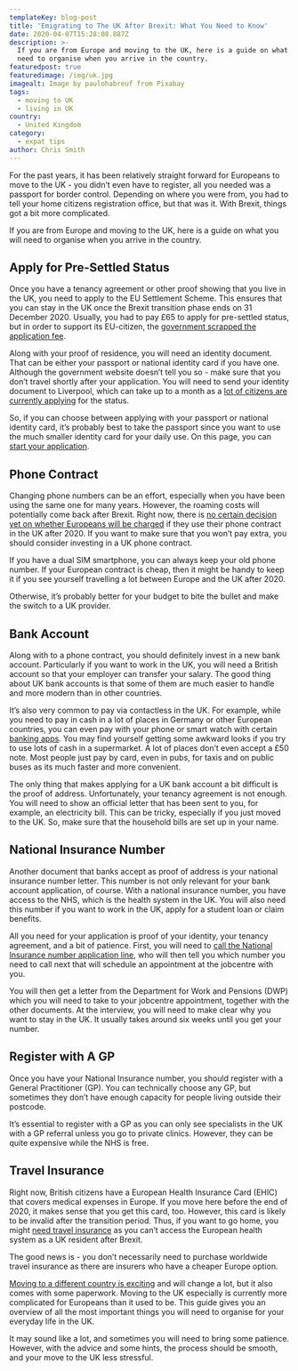 ```yaml
---
templateKey: blog-post
title: 'Emigrating to The UK After Brexit: What You Need to Know'
date: 2020-04-07T15:28:08.887Z
description: >-
  If you are from Europe and moving to the UK, here is a guide on what you will
  need to organise when you arrive in the country. 
featuredpost: true
featuredimage: /img/uk.jpg
imagealt: Image by paulohabreuf from Pixabay
tags:
  - moving to UK
  - living in UK
country:
  - United Kingdom
category:
  - expat tips
author: Chris Smith
---
```

For the past years, it has been relatively straight forward for Europeans to move to the UK - you didn’t even have to register, all you needed was a passport for border control. Depending on where you were from, you had to tell your home citizens registration office, but that was it. With Brexit, things got a bit more complicated.

If you are from Europe and moving to the UK, here is a guide on what you will need to organise when you arrive in the country. 

## Apply for Pre-Settled Status

Once you have a tenancy agreement or other proof showing that you live in the UK, you need to apply to the EU Settlement Scheme. This ensures that you can stay in the UK once the Brexit transition phase ends on 31 December 2020. Usually, you had to pay £65 to apply for pre-settled status, but in order to support its EU-citizen, the [government scrapped the application fee](https://www.bbc.co.uk/news/uk-politics-46950719).

Along with your proof of residence, you will need an identity document. That can be either your passport or national identity card if you have one. Although the government website doesn’t tell you so - make sure that you don’t travel shortly after your application. You will need to send your identity document to Liverpool, which can take up to a month as a [lot of citizens are currently applying](https://www.gov.uk/government/news/more-than-3-million-applications-to-the-eu-settlement-scheme) for the status.

So, if you can choose between applying with your passport or national identity card, it’s probably best to take the passport since you want to use the much smaller identity card for your daily use. On this page, you can [start your application](https://www.gov.uk/settled-status-eu-citizens-families/applying-for-settled-status). 

## Phone Contract

Changing phone numbers can be an effort, especially when you have been using the same one for many years. However, the roaming costs will potentially come back after Brexit. Right now, there is [no certain decision yet on whether Europeans will be charged](https://www.bbc.co.uk/news/business-45064268) if they use their phone contract in the UK after 2020. If you want to make sure that you won’t pay extra, you should consider investing in a UK phone contract. 

If you have a dual SIM smartphone, you can always keep your old phone number. If your European contract is cheap, then it might be handy to keep it if you see yourself travelling a lot between Europe and the UK after 2020.

Otherwise, it’s probably better for your budget to bite the bullet and make the switch to a UK provider. 

## Bank Account

Along with to a phone contract, you should definitely invest in a new bank account. Particularly if you want to work in the UK, you will need a British account so that your employer can transfer your salary. The good thing about UK bank accounts is that some of them are much easier to handle and more modern than in other countries.

It’s also very common to pay via contactless in the UK. For example, while you need to pay in cash in a lot of places in Germany or other European countries, you can even pay with your phone or smart watch with certain [banking apps](https://uk.virginmoney.com/current-accounts/pca/app-features). You may find yourself getting some awkward looks if you try to use lots of cash in a supermarket. A lot of places don’t even accept a £50 note. Most people just pay by card, even in pubs, for taxis and on public buses as its much faster and more convenient. 

The only thing that makes applying for a UK bank account a bit difficult is the proof of address. Unfortunately, your tenancy agreement is not enough. You will need to show an official letter that has been sent to you, for example, an electricity bill. This can be tricky, especially if you just moved to the UK. So, make sure that the household bills are set up in your name. 

## National Insurance Number

Another document that banks accept as proof of address is your national insurance number letter. This number is not only relevant for your bank account application, of course. With a national insurance number, you have access to the NHS, which is the health system in the UK. You will also need this number if you want to work in the UK, apply for a student loan or claim benefits. 

All you need for your application is proof of your identity, your tenancy agreement, and a bit of patience. First, you will need to [call the National Insurance number application line](https://www.gov.uk/apply-national-insurance-number), who will then tell you which number you need to call next that will schedule an appointment at the jobcentre with you. 

You will then get a letter from the Department for Work and Pensions (DWP) which you will need to take to your jobcentre appointment, together with the other documents. At the interview, you will need to make clear why you want to stay in the UK. It usually takes around six weeks until you get your number. 

## Register with A GP 

Once you have your National Insurance number, you should register with a General Practitioner (GP). You can technically choose any GP, but sometimes they don’t have enough capacity for people living outside their postcode. 

It’s essential to register with a GP as you can only see specialists in the UK with a GP referral unless you go to private clinics. However, they can be quite expensive while the NHS is free.  

## Travel Insurance

Right now, British citizens have a European Health Insurance Card (EHIC) that covers medical expenses in Europe. If you move here before the end of 2020, it makes sense that you get this card, too. However, this card is likely to be invalid after the transition period. Thus, if you want to go home, you might [need travel insurance](https://www.bbc.co.uk/news/world-europe-44850972) as you can’t access the European health system as a UK resident after Brexit.

The good news is - you don’t necessarily need to purchase worldwide travel insurance as there are insurers who have a cheaper Europe option. 

[Moving to a different country is exciting](https://www.thexpatmagazine.com/blog/2014-12-29-8-things-changed-forever-since-live-abroad/) and will change a lot, but it also comes with some paperwork. Moving to the UK especially is currently more complicated for Europeans than it used to be. This guide gives you an overview of all the most important things you will need to organise for your everyday life in the UK.

It may sound like a lot, and sometimes you will need to bring some patience. However, with the advice and some hints, the process should be smooth, and your move to the UK less stressful.
